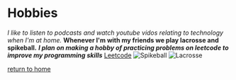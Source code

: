 # Hobbies

_I like to listen to podcasts and watch youtube vidos relating to technology when I'm at home._
**Whenever I'm with my friends we play lacrosse and spikeball.**
***I plan on making a hobby of practicing problems on leetcode to improve my programming skills***
[Leetcode](https://leetcode.com)
![Spikeball](https://github.com/Laytonp21/Laytonp21.github.io/blob/main/spikeball.jpg?raw=true)
![Lacrosse](http://www.gametimect.com/files/2021/04/st041721sptlaxbluewave-113.jpg)

[return to home](./README.md)
